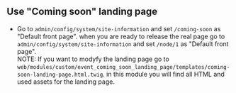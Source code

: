 ## Use "Coming soon" landing page
- Go to `admin/config/system/site-information` and set `/coming-soon` as "Default front page".
when you are ready to release the real page go to `admin/config/system/site-information` and set `/node/1` as "Default front page".  
NOTE: If you want to modyfy the landing page go to `web/modules/custom/event_coming_soon_landing_page/templates/coming-soon-landing-page.html.twig`. in this module you will find all HTML and used assets for the landing page.
